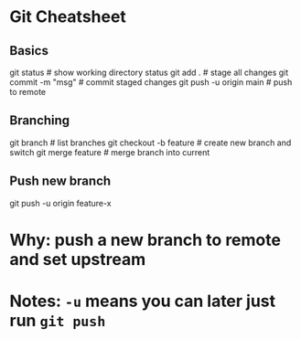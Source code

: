 # Git Cheatsheet

## Basics
git status               # show working directory status
git add .                # stage all changes
git commit -m "msg"      # commit staged changes
git push -u origin main  # push to remote

## Branching
git branch               # list branches
git checkout -b feature  # create new branch and switch
git merge feature        # merge branch into current

## Push new branch
git push -u origin feature-x
# Why: push a new branch to remote and set upstream
# Notes: `-u` means you can later just run `git push`
